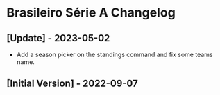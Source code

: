# Brasileiro Série A Changelog

## [Update] - 2023-05-02

- Add a season picker on the standings command and fix some teams name.

## [Initial Version] - 2022-09-07
